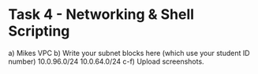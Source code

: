 # Task 4 - Networking & Shell Scripting


a) Mikes VPC
b) Write your subnet blocks here (which use your student ID number)
10.0.96.0/24
10.0.64.0/24
c-f) Upload screenshots.

